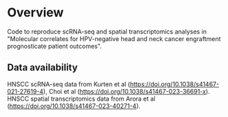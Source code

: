 # Overview

Code to reproduce scRNA-seq and spatial transcriptomics analyses in "Molecular correlates for HPV-negative head and neck cancer engraftment prognosticate patient outcomes".

## Data availability 

HNSCC scRNA-seq data from Kurten et al (https://doi.org/10.1038/s41467-021-27619-4), Choi et al (https://doi.org/10.1038/s41467-023-36691-x).
HNSCC spatial transcriptomics data from Arora et al (https://doi.org/10.1038/s41467-023-40271-4).
